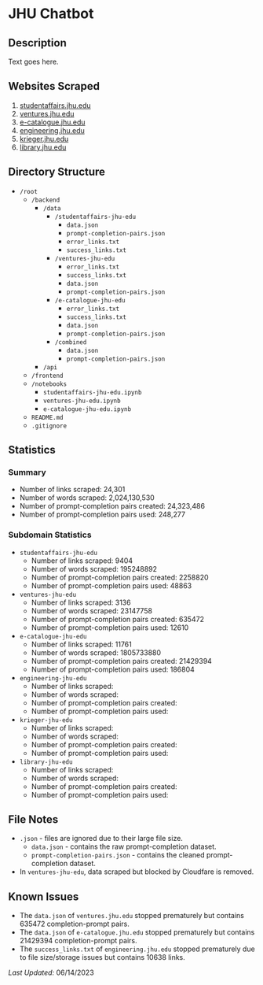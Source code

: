 # JHU Chatbot
## Description
Text goes here.

## Websites Scraped
1. [studentaffairs.jhu.edu](https://studentaffairs.jhu.edu/)
2. [ventures.jhu.edu](https://ventures.jhu.edu/)
3. [e-catalogue.jhu.edu](https://e-catalogue.jhu.edu/)
4. [engineering.jhu.edu](https://engineering.jhu.edu/) 
5. [krieger.jhu.edu](https://krieger.jhu.edu/) 
6. [library.jhu.edu](https://library.jhu.edu/) 

## Directory Structure
- `/root`
    - `/backend`
        - `/data`
            - `/studentaffairs-jhu-edu`
                - `data.json` 
                - `prompt-completion-pairs.json` 
                - `error_links.txt`
                - `success_links.txt`
            - `/ventures-jhu-edu`
                - `error_links.txt`
                - `success_links.txt`
                - `data.json` 
                - `prompt-completion-pairs.json` 
            - `/e-catalogue-jhu-edu`
                - `error_links.txt`
                - `success_links.txt`
                - `data.json` 
                - `prompt-completion-pairs.json` 
            - `/combined`
                - `data.json` 
                - `prompt-completion-pairs.json`
        - `/api`
    - `/frontend`
    - `/notebooks`
        - `studentaffairs-jhu-edu.ipynb`
        - `ventures-jhu-edu.ipynb`
        - `e-catalogue-jhu-edu.ipynb`
    - `README.md`
    - `.gitignore`

## Statistics
### Summary
- Number of links scraped: 24,301
- Number of words scraped: 2,024,130,530
- Number of prompt-completion pairs created: 24,323,486
- Number of prompt-completion pairs used: 248,277
### Subdomain Statistics
- ```studentaffairs-jhu-edu```
    - Number of links scraped: 9404
    - Number of words scraped: 195248892
    - Number of prompt-completion pairs created: 2258820
    - Number of prompt-completion pairs used: 48863
- ```ventures-jhu-edu```
    - Number of links scraped: 3136
    - Number of words scraped: 23147758
    - Number of prompt-completion pairs created: 635472
    - Number of prompt-completion pairs used: 12610
- ```e-catalogue-jhu-edu```
    - Number of links scraped: 11761
    - Number of words scraped: 1805733880
    - Number of prompt-completion pairs created: 21429394
    - Number of prompt-completion pairs used: 186804
- ```engineering-jhu-edu```
    - Number of links scraped:
    - Number of words scraped:
    - Number of prompt-completion pairs created: 
    - Number of prompt-completion pairs used:
- ```krieger-jhu-edu```
    - Number of links scraped:
    - Number of words scraped:
    - Number of prompt-completion pairs created: 
    - Number of prompt-completion pairs used:
- ```library-jhu-edu```
    - Number of links scraped:
    - Number of words scraped:
    - Number of prompt-completion pairs created: 
    - Number of prompt-completion pairs used:

## File Notes
- ```.json``` - files are ignored due to their large file size.
    - ```data.json``` - contains the raw prompt-completion dataset.
    - ```prompt-completion-pairs.json``` - contains the cleaned prompt-completion dataset.
- In ```ventures-jhu-edu```, data scraped but blocked by Cloudfare is removed. 

## Known Issues
- The ```data.json``` of ```ventures.jhu.edu``` stopped prematurely but contains 635472 completion-prompt pairs.
- The ```data.json``` of ```e-catalogue.jhu.edu``` stopped prematurely but contains 21429394 completion-prompt pairs.
- The ```success_links.txt``` of ```engineering.jhu.edu``` stopped prematurely due to file size/storage issues but contains 10638 links. 

_Last Updated:_ 06/14/2023

